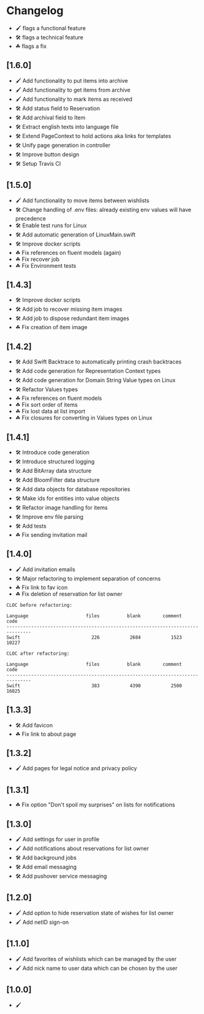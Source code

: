 # Changelog

- 🖌 flags a functional feature
- 🛠️ flags a technical feature
- ☘ flags a fix

## [1.6.0]
- 🖌 Add functionality to put items into archive
- 🖌 Add functionality to get items from archive
- 🖌 Add functionality to mark items as received
- 🛠️ Add status field to Reservation
- 🛠️ Add archival field to Item
- 🛠️ Extract english texts into language file
- 🛠️ Extend PageContext to hold actions aka links for templates
- 🛠️ Unify page generation in controller
- 🛠️ Improve button design
- 🛠️ Setup Travis CI

## [1.5.0]
- 🖌 Add functionality to move items between wishlists
- 🛠️ Change handling of .env files: already existing env values will have precedence
- 🛠️ Enable test runs for Linux
- 🛠️ Add automatic generation of LinuxMain.swift
- 🛠️ Improve docker scripts
- ☘ Fix references on fluent models (again)
- ☘ Fix recover job
- ☘ Fix Environment tests

## [1.4.3]
- 🛠️ Improve docker scripts
- 🛠️ Add job to recover missing item images
- 🛠️ Add job to dispose redundant item images
- ☘ Fix creation of item image

## [1.4.2]
- 🛠️ Add Swift Backtrace to automatically printing crash backtraces
- 🛠️ Add code generation for Representation Context types
- 🛠️ Add code generation for Domain String Value types on Linux
- 🛠️ Refactor Values types
- ☘ Fix references on fluent models
- ☘ Fix sort order of items
- ☘ Fix lost data at list import
- ☘ Fix closures for converting in Values types on Linux

## [1.4.1]
- 🛠️ Introduce code generation
- 🛠️ Introduce structured logging
- 🛠️ Add BitArray data structure
- 🛠️ Add BloomFilter data structure
- 🛠️ Add data objects for database repositories
- 🛠️ Make ids for entities into value objects
- 🛠️ Refactor image handling for items
- 🛠️ Improve env file parsing
- 🛠️ Add tests
- ☘ Fix sending invitation mail

## [1.4.0]
- 🖌 Add invitation emails
- 🛠️ Major refactoring to implement separation of concerns
- ☘ Fix link to fav icon
- ☘ Fix deletion of reservation for list owner

```
CLOC before refactoring:

Language                     files          blank        comment           code
-------------------------------------------------------------------------------
Swift                          226           2684           1523          10227

CLOC after refactoring:

Language                     files          blank        comment           code
-------------------------------------------------------------------------------
Swift                          383           4390           2500          16025
```

## [1.3.3]
- 🛠️ Add favicon
- ☘ Fix link to about page

## [1.3.2]
- 🖌 Add pages for legal notice and privacy policy

## [1.3.1]
- ☘ Fix option "Don't spoil my surprises" on lists for notifications

## [1.3.0]
- 🖌 Add settings for user in profile
- 🖌 Add notifications about reservations for list owner
- 🛠️ Add background jobs
- 🛠️ Add email messaging
- 🛠️ Add pushover service messaging

## [1.2.0]
- 🖌 Add option to hide reservation state of wishes for list owner
- 🖌 Add netID sign-on

## [1.1.0]
- 🖌 Add favorites of wishlists which can be managed by the user
- 🖌 Add nick name to user data which can be chosen by the user

## [1.0.0]
- 🖌
